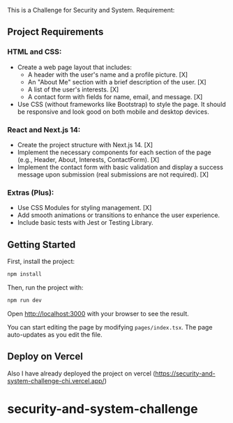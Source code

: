 This is a Challenge for Security and System. 
Requirement:
## Project Requirements

### HTML and CSS:
- Create a web page layout that includes:
  - A header with the user's name and a profile picture. [X]
  - An "About Me" section with a brief description of the user. [X]
  - A list of the user's interests. [X]
  - A contact form with fields for name, email, and message. [X]
- Use CSS (without frameworks like Bootstrap) to style the page. It should be responsive and look good on both mobile and desktop devices. 

### React and Next.js 14:
- Create the project structure with Next.js 14. [X]
- Implement the necessary components for each section of the page (e.g., Header, About, Interests, ContactForm). [X]
- Implement the contact form with basic validation and display a success message upon submission (real submissions are not required). [X]

### Extras (Plus):
- Use CSS Modules for styling management. [X]
- Add smooth animations or transitions to enhance the user experience.
- Include basic tests with Jest or Testing Library.


## Getting Started

First, install the project:
```bash
npm install
```
Then, run the project with:
```bash
npm run dev

```

Open [http://localhost:3000](http://localhost:3000) with your browser to see the result.

You can start editing the page by modifying `pages/index.tsx`. The page auto-updates as you edit the file.


## Deploy on Vercel

Also I have already deployed the project on vercel (https://security-and-system-challenge-chi.vercel.app/)

# security-and-system-challenge
